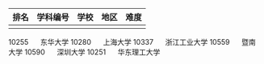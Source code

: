 
| 排名  | 学科编号 | 学校  | 地区  | 难度  |
| --- | ---- | --- | --- | --- |
|     |      |     |     |     |


10255      东华大学
10280      上海大学
10337      浙江工业大学
10559      暨南大学
10590      深圳大学
10251      华东理工大学